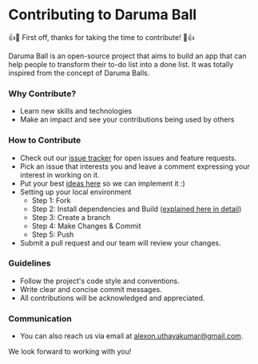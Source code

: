 # Contributing to Daruma Ball

:+1::tada: First off, thanks for taking the time to contribute! :tada::+1:

Daruma Ball is an open-source project that aims to build an app that can help people to transform their to-do list into a done list. It was totally inspired from the concept of Daruma Balls.

### Why Contribute?
- Learn new skills and technologies
- Make an impact and see your contributions being used by others

### How to Contribute
- Check out our [issue tracker](https://github.com/Alexon1999/daruma-ball/issues) for open issues and feature requests.
- Pick an issue that interests you and leave a comment expressing your interest in working on it.
- Put your best [ideas here](https://github.com/Alexon1999/daruma-ball/issues/1) so we can implement it :)
- Setting up your local environment
  - Step 1: Fork
  - Step 2: Install dependencies and Build ([explained here in detail](https://github.com/Alexon1999/daruma-ball#solution-description))
  - Step 3: Create a branch
  - Step 4: Make Changes & Commit
  - Step 5: Push
- Submit a pull request and our team will review your changes.

### Guidelines
- Follow the project's code style and conventions.
- Write clear and concise commit messages.
- All contributions will be acknowledged and appreciated.

### Communication
<!-- - Join our [Slack](https://yourproject.slack.com) or [Discord](https://discord.gg/yourproject) community to stay updated on the project and collaborate with other contributors. -->
- You can also reach us via email at alexon.uthayakumar@gmail.com.

We look forward to working with you!
